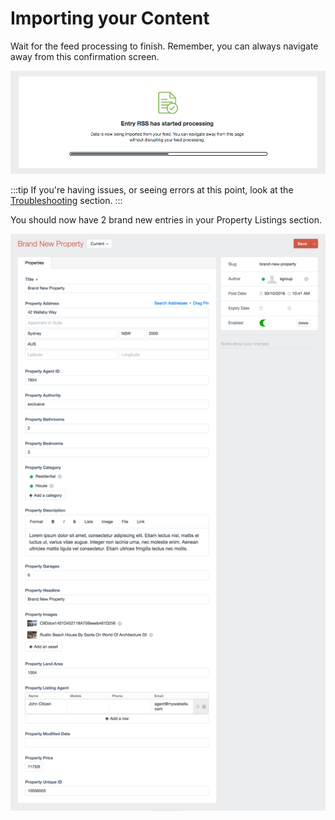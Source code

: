 # Importing your Content

Wait for the feed processing to finish. Remember, you can always navigate away from this confirmation screen.

![Feedme Start](/docs/screenshots/feedme-start.png)

:::tip
If you're having issues, or seeing errors at this point, look at the [Troubleshooting](/craft-plugins/feed-me/docs/support/troubleshooting) section.
:::

You should now have 2 brand new entries in your Property Listings section.

![Feedme Guide Finish](/docs/screenshots/feedme-guide-finish.png)